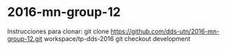 # 2016-mn-group-12

Instrucciones para clonar:
git clone https://github.com/dds-utn/2016-mn-group-12.git workspace/tp-dds-2016
git checkout development